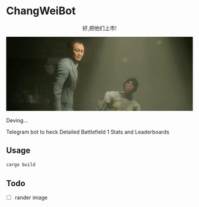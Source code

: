 # ChangWeiBot

<div style="text-align:center;">
好,把他们上市!

![](./assets/Chang_Wei.webp)

</div>

Deving...

Telegram bot to heck Detailed Battlefield 1 Stats and Leaderboards 

## Usage 

``` bash
cargo build 
```
    
## Todo

- [ ] rander image
